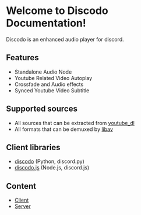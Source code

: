 # Welcome to Discodo Documentation!

Discodo is an enhanced audio player for discord.

## Features
- Standalone Audio Node
- Youtube Related Video Autoplay
- Crossfade and Audio effects
- Synced Youtube Video Subtitle

## Supported sources

+ All sources that can be extracted from [youtube_dl](https://github.com/ytdl-org/youtube-dl)
+ All formats that can be demuxed by [libav](https://libav.org/)

## Client libraries

* [discodo](https://github.com/kijk2869/discodo) (Python, discord.py)
* [discodo.js](https://github.com/SiruBOT/discodo.js) (Node.js, discord.js)

## Content

- [Client](./client)
- [Server](./server)